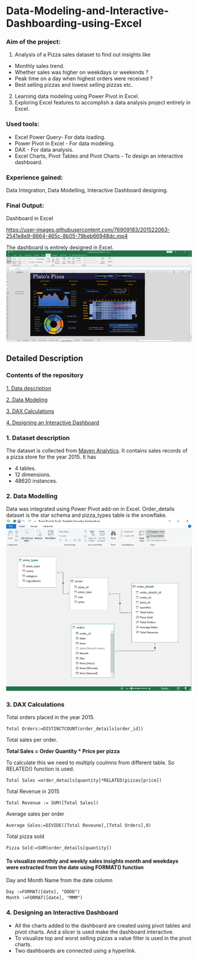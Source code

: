 # Data-Modeling-and-Interactive-Dashboarding-using-Excel
### Aim of the project:
1. Analysis of a Pizza sales dataset to find out insights like 
- Monthly sales trend. 
- Whether sales was higher on weekdays or weekends ?
- Peak time on a day when highest orders were received ? 
- Best selling pizzas and lowest selling pizzas etc.
2. Learning data modeling using Power Pivot in Excel.
3. Exploring Excel features to accomplish a data analysis project entirely in Excel.

### Used tools:
- Excel Power Query- For data loading.
- Power Pivot in Excel - For data modeling.
- DAX - For data analysis.
- Excel Charts, Pivot Tables and Pivot Charts - To design an interactive dashboard.

### Experience gained:
Data Integration, Data Modelling, Interactive Dashboard designing.

### Final Output:
Dashboard in Excel






https://user-images.githubusercontent.com/76909183/201522063-2541e8e9-8664-465c-8b05-79beb66948dc.mp4









The dashboard is entirely designed in Excel.
![](FullExcelPic.png)


## Detailed Description
### Contents of the repository
[1. Data description](https://github.com/shakhscode/Data-Modeling-and-Interactive-Dashboarding-using-Excel/blob/main/README.md#1-dataset-description)

[2. Data Modeling](https://github.com/shakhscode/Data-Modeling-and-Interactive-Dashboarding-using-Excel/blob/main/README.md#2-data-modelling)

[3. DAX Calculations](https://github.com/shakhscode/Data-Modeling-and-Interactive-Dashboarding-using-Excel/blob/main/README.md#3-dax-calculations)

[4. Designing an Interactive Dashboard](https://github.com/shakhscode/Data-Modeling-and-Interactive-Dashboarding-using-Excel/blob/main/README.md#4-designing-an-interactive-dashboard)

### 1. Dataset description 
The dataset is collected from [Maven Analytics](https://www.mavenanalytics.io/data-playground). It contains sales records of a pizza store for the year 2015. It has
- 4 tables.
- 12 dimensions.
- 48620 instances.

### 2. Data Modelling
Data was integrated using Power Pivot add-on in Excel.
Order_details dataset is the star schema and pizza_types table is the snowflake.
![](DataModelAfterDAX.png)

### 3. DAX Calculations

Total orders placed in the year 2015.
```
Total Orders:=DISTINCTCOUNT(order_details[order_id])
```

Total sales per order.

**Total Sales = Order Quantity * Price per pizza**

To calculate this we need to multiply coulmns from different table. So RELATED() function is used.

```
Total Sales =order_details[quantity]*RELATED(pizzas[price])
```
Total Revenue in 2015
```
Total Revenue := SUM([Total Sales])
```
Average sales per order
```
Average Sales:=DIVIDE([Total Reveune],[Total Orders],0)
```

Total pizza sold
```
Pizza Sold:=SUM(order_details[quantity])
```

#### To visualize monthly and weekly sales insights month and weekdays were extracted from the date using FORMAT() function
Day and Month Name from the date column
```
Day :=FORMAT([date], "DDDD")
Month :=FORMAT([date], "MMM")
```


### 4. Designing an Interactive Dashboard

- All the charts added to the dashboard are created using pivot tables and pivot charts. And a slicer is used make the dashboard interactive. 
- To visualize top and worst selling pizzas a value filter is used in the pivot charts.
- Two dashboards are connected using a hyperlink.

